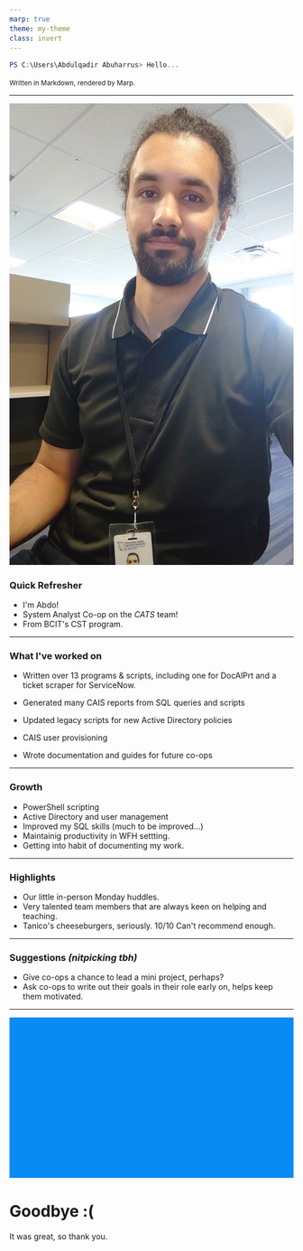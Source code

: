```yaml
---
marp: true
theme: my-theme
class: invert   
--- 
```

```PowerShell
PS C:\Users\Abdulqadir Abuharrus> Hello...
```
<small>Written in Markdown, rendered by Marp.</small>

---
![bg left height:4in](work.jpg)
### Quick Refresher
* I'm Abdo!
* System Analyst Co-op on the *CATS* team!
* From BCIT's CST program.
---
### What I've worked on
<div>
<ul>
<li>
    <p>Written over 13 programs & scripts, including one for DocAlPrt and a ticket scraper for ServiceNow.</p>
</li>
<li>
    <p>Generated many CAIS reports from SQL queries and scripts</p>
</li>
<li>
    <p>Updated legacy scripts for new Active Directory policies</p>
</li>
<li>
    <p>CAIS user provisioning</p>
</li>
<li>
    <p>Wrote documentation and guides for future co-ops</p>
</li>
<!-- <li>
    <small></small>
</li> -->
</ul>
</div>

---
### Growth
<div>
<ul>
<li>PowerShell scripting</li>
<li>Active Directory and user management</li>
<li>Improved my SQL skills (much to be improved...)</li>
<li>Maintainig productivity in WFH settting.</li>
<li>Getting into habit of documenting my work.</li>
</ul>
</div>

---
### Highlights
<ul>
<li>Our little in-person Monday huddles.</li>
<li>Very talented team members that are always keen on helping and teaching.</li>
<li>Tanico's cheeseburgers, seriously. 10/10 Can't recommend enough.</li>
</ul>

---
### Suggestions _(nitpicking tbh)_
<div>
<ul>
<li>Give co-ops a chance to lead a mini project, perhaps?</li>
<li>Ask co-ops to write out their goals in their role early on, helps keep them motivated.</li>
</ul>
</div>

---
![bg](bsod-bg.jpg)
<div>
    <h1>Goodbye :(</h1>
    <p>It was great, so thank you.</p>
</div>
